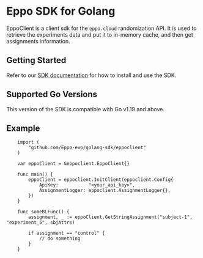 # Eppo SDK for Golang

EppoClient is a client sdk for the `eppo.cloud` randomization API.
It is used to retrieve the experiments data and put it to in-memory cache, and then get assignments information.

## Getting Started

Refer to our [SDK documentation](https://docs.geteppo.com/feature-flags/sdks/server-sdks/go) for how to install and use the SDK.

## Supported Go Versions
This version of the SDK is compatible with Go v1.19 and above.

## Example


```
	import (
		"github.com/Eppo-exp/golang-sdk/eppoclient"
	)

	var eppoClient = &eppoclient.EppoClient{}

	func main() {
		eppoClient = eppoclient.InitClient(eppoclient.Config{
			ApiKey:           "<your_api_key>",
			AssignmentLogger: eppoclient.AssignmentLogger{},
		})
	}

	func someBLFunc() {
		assignment, _ := eppoClient.GetStringAssignment("subject-1", "experiment_5", sbjAttrs)

		if assignment == "control" {
			// do something
		}
	}
```

